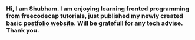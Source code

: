 ### Hi, I am Shubham. I am enjoying learning fronted programming from freecodecap tutorials, just published my newly created basic [postfolio website](https://nostalgiaguy.com/). Will be gratefull for any tech advise. Thank you.

<!--
**nostalgiaguy/nostalgiaguy** is a ✨ _special_ ✨ repository because its `README.md` (this file) appears on your GitHub profile.

Here are some ideas to get you started:

- 🔭 I’m currently working on ...
- 🌱 I’m currently learning ...
- 👯 I’m looking to collaborate on ...
- 🤔 I’m looking for help with ...
- 💬 Ask me about ...
- 📫 How to reach me: ...
- 😄 Pronouns: ...
- ⚡ Fun fact: ...
-->
